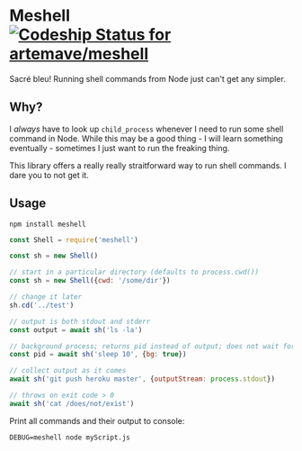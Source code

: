 # Meshell [![Codeship Status for artemave/meshell](https://app.codeship.com/projects/67c432b0-c170-0138-b9e8-32d294ba6a0d/status?branch=master)](https://app.codeship.com/projects/406031)

Sacré bleu! Running shell commands from Node just can't get any simpler.

## Why?

I _always_ have to look up `child_process` whenever I need to run some shell command in Node. While this may be a good thing - I will learn something eventually - sometimes I just want to run the freaking thing.

This library offers a really really straitforward way to run shell commands. I dare you to not get it.

## Usage

    npm install meshell


```javascript
const Shell = require('meshell')

const sh = new Shell()

// start in a particular directory (defaults to process.cwd())
const sh = new Shell({cwd: '/some/dir'})

// change it later
sh.cd('../test')

// output is both stdout and stderr
const output = await sh('ls -la')

// background process; returns pid instead of output; does not wait for the process to complete
const pid = await sh('sleep 10', {bg: true})

// collect output as it comes
await sh('git push heroku master', {outputStream: process.stdout})

// throws on exit code > 0
await sh('cat /does/not/exist')
```

Print all commands and their output to console:

    DEBUG=meshell node myScript.js
